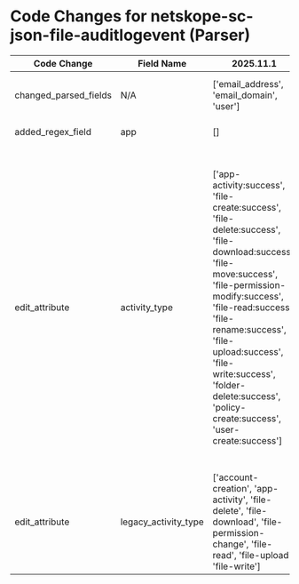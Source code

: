 # Code Changes for netskope-sc-json-file-auditlogevent (Parser)

| Code Change | Field Name | 2025.11.1 | 2025.12.1 |
|-------------|------------|-----------|------------|
| changed_parsed_fields | N/A | ['email_address', 'email_domain', 'user'] | ['app', 'email_address', 'email_domain', 'user'] |
| added_regex_field | app | [] | ['exa_regex=({app}netskope)'] |
| edit_attribute | activity_type | ['app-activity:success', 'file-create:success', 'file-delete:success', 'file-download:success', 'file-move:success', 'file-permission-modify:success', 'file-read:success', 'file-rename:success', 'file-upload:success', 'file-write:success', 'folder-delete:success', 'policy-create:success', 'user-create:success'] | ['app-activity:success', 'app-login:success', 'app-logout:success', 'file-create:success', 'file-delete:success', 'file-download:success', 'file-move:success', 'file-permission-modify:success', 'file-read:success', 'file-rename:success', 'file-upload:success', 'file-write:success', 'folder-delete:success', 'policy-create:success', 'user-create:success'] |
| edit_attribute | legacy_activity_type | ['account-creation', 'app-activity', 'file-delete', 'file-download', 'file-permission-change', 'file-read', 'file-upload', 'file-write'] | ['account-creation', 'app-activity', 'app-login', 'file-delete', 'file-download', 'file-permission-change', 'file-read', 'file-upload', 'file-write'] |